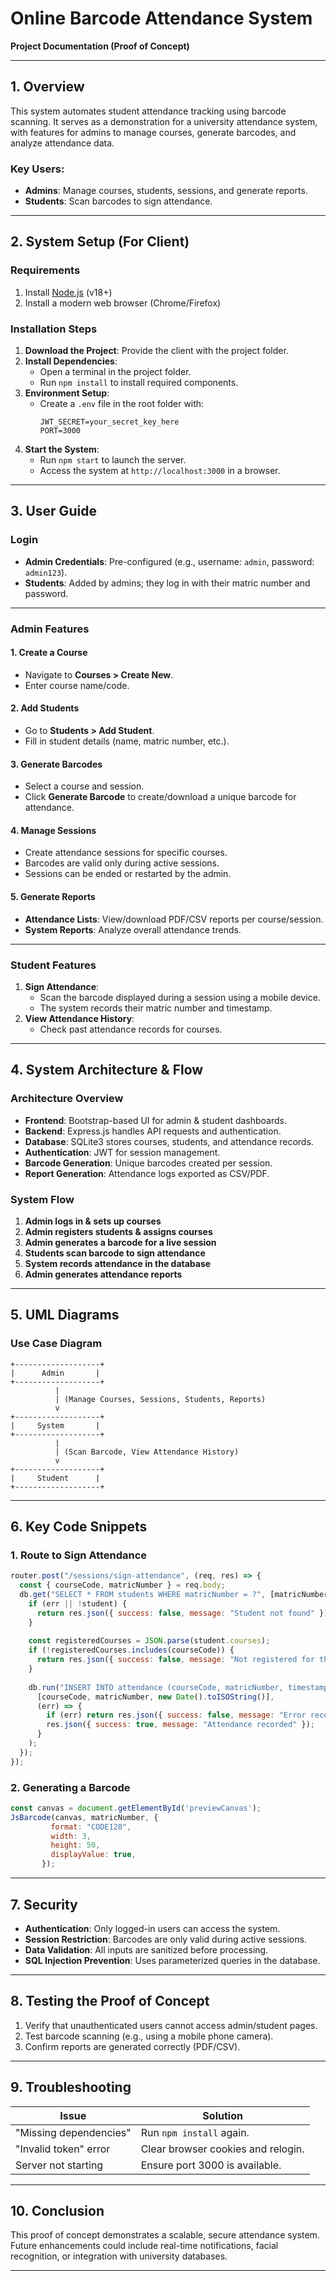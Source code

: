 # **Online Barcode Attendance System**

**Project Documentation (Proof of Concept)**

---

## **1. Overview**

This system automates student attendance tracking using barcode scanning. It serves as a demonstration for a university attendance system, with features for admins to manage courses, generate barcodes, and analyze attendance data.

### **Key Users**:

- **Admins**: Manage courses, students, sessions, and generate reports.
- **Students**: Scan barcodes to sign attendance.

---

## **2. System Setup (For Client)**

### **Requirements**

1. Install [Node.js](https://nodejs.org/) (v18+)
2. Install a modern web browser (Chrome/Firefox)

### **Installation Steps**

1. **Download the Project**: Provide the client with the project folder.
2. **Install Dependencies**:
   - Open a terminal in the project folder.
   - Run `npm install` to install required components.
3. **Environment Setup**:
   - Create a `.env` file in the root folder with:
     ```
     JWT_SECRET=your_secret_key_here  
     PORT=3000  
     ```
4. **Start the System**:
   - Run `npm start` to launch the server.
   - Access the system at `http://localhost:3000` in a browser.

---

## **3. User Guide**

### **Login**

- **Admin Credentials**: Pre-configured (e.g., username: `admin`, password: `admin123`).
- **Students**: Added by admins; they log in with their matric number and password.

---

### **Admin Features**

#### **1. Create a Course**

- Navigate to **Courses > Create New**.
- Enter course name/code.

#### **2. Add Students**

- Go to **Students > Add Student**.
- Fill in student details (name, matric number, etc.).

#### **3. Generate Barcodes**

- Select a course and session.
- Click **Generate Barcode** to create/download a unique barcode for attendance.

#### **4. Manage Sessions**

- Create attendance sessions for specific courses.
- Barcodes are valid only during active sessions.
- Sessions can be ended or restarted by the admin.

#### **5. Generate Reports**

- **Attendance Lists**: View/download PDF/CSV reports per course/session.
- **System Reports**: Analyze overall attendance trends.

---

### **Student Features**

1. **Sign Attendance**:
   - Scan the barcode displayed during a session using a mobile device.
   - The system records their matric number and timestamp.
2. **View Attendance History**:
   - Check past attendance records for courses.

---

## **4. System Architecture & Flow**

### **Architecture Overview**

- **Frontend**: Bootstrap-based UI for admin & student dashboards.
- **Backend**: Express.js handles API requests and authentication.
- **Database**: SQLite3 stores courses, students, and attendance records.
- **Authentication**: JWT for session management.
- **Barcode Generation**: Unique barcodes created per session.
- **Report Generation**: Attendance logs exported as CSV/PDF.

### **System Flow**

1. **Admin logs in & sets up courses**
2. **Admin registers students & assigns courses**
3. **Admin generates a barcode for a live session**
4. **Students scan barcode to sign attendance**
5. **System records attendance in the database**
6. **Admin generates attendance reports**

---

## **5. UML Diagrams**

### **Use Case Diagram**

```plaintext
+-------------------+
|      Admin       |
+-------------------+
          |
          | (Manage Courses, Sessions, Students, Reports)
          v
+-------------------+
|     System       |
+-------------------+
          |
          | (Scan Barcode, View Attendance History)
          v
+-------------------+
|     Student      |
+-------------------+
```

---

## **6. Key Code Snippets**

### **1. Route to Sign Attendance**
```js
router.post("/sessions/sign-attendance", (req, res) => {
  const { courseCode, matricNumber } = req.body;
  db.get("SELECT * FROM students WHERE matricNumber = ?", [matricNumber], (err, student) => {
    if (err || !student) {
      return res.json({ success: false, message: "Student not found" });
    }
    
    const registeredCourses = JSON.parse(student.courses);
    if (!registeredCourses.includes(courseCode)) {
      return res.json({ success: false, message: "Not registered for this course" });
    }
    
    db.run("INSERT INTO attendance (courseCode, matricNumber, timestamp) VALUES (?, ?, ?)",
      [courseCode, matricNumber, new Date().toISOString()],
      (err) => {
        if (err) return res.json({ success: false, message: "Error recording attendance" });
        res.json({ success: true, message: "Attendance recorded" });
      }
    );
  });
});
```

### **2. Generating a Barcode**
```js
const canvas = document.getElementById('previewCanvas');
JsBarcode(canvas, matricNumber, {
         format: "CODE128",
         width: 3,
         height: 50,
         displayValue: true,
       });

```

---

## **7. Security**

- **Authentication**: Only logged-in users can access the system.
- **Session Restriction**: Barcodes are only valid during active sessions.
- **Data Validation**: All inputs are sanitized before processing.
- **SQL Injection Prevention**: Uses parameterized queries in the database.

---

## **8. Testing the Proof of Concept**

1. Verify that unauthenticated users cannot access admin/student pages.
2. Test barcode scanning (e.g., using a mobile phone camera).
3. Confirm reports are generated correctly (PDF/CSV).

---

## **9. Troubleshooting**

| Issue                  | Solution                           |
| ---------------------- | ---------------------------------- |
| "Missing dependencies" | Run `npm install` again.           |
| "Invalid token" error  | Clear browser cookies and relogin. |
| Server not starting    | Ensure port 3000 is available.     |

---

## **10. Conclusion**

This proof of concept demonstrates a scalable, secure attendance system. Future enhancements could include real-time notifications, facial recognition, or integration with university databases.

---

